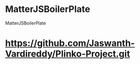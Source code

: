 # MatterJSBoilerPlate
MatterJSBoilerPlate
# https://github.com/Jaswanth-Vardireddy/Plinko-Project.git
